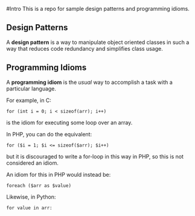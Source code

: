 #Intro
This is a repo for sample design patterns and programming idioms.

## Design Patterns
A **design pattern** is a way to manipulate object oriented classes in such a way that reduces code redundancy and simplifies class usage.

## Programming Idioms
A **programming idiom** is the *usual* way to accomplish a task with a particular language.

For example, in C:

```
for (int i = 0; i < sizeof(arr); i++)
```

is the idiom for executing some loop over an array.

In PHP, you can do the equivalent:

```
for ($i = 1; $i <= sizeof($arr); $i++)
```

but it is discouraged to write a for-loop in this way in PHP, so this is not considered an idiom.

An idiom for this in PHP would instead be:

```
foreach ($arr as $value)
```

Likewise, in Python:

```
for value in arr:
```